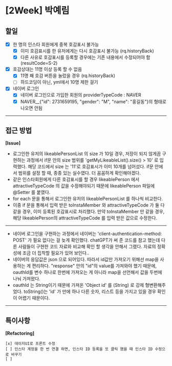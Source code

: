 # [2Week] 박예림

## 할일

- [x] 한 명의 인스타 회원에게 중복 호감표시 불가능
    - [x] 이미 호감표시를 한 유저에게는 다시 호감표시 불가능 (rq.historyBack)
    - [x] 다른 사유로 호감표시를 등록할 경우에는 기존 내용에서 수정되어야 함 (resultCode=S-2)
- [x] 호감상대는 11명 이상 등록 할 수 없음
    - [x] 11명 째 호감 버튼을 눌렀을 경우 (rq.historyBack)
    - [ ] 하드코딩이 아닌, yml에서 10명 제한 걸기
-  [x] 네이버 로그인
    - [x] 네이버 로그인으로 가입한 회원의 providerTypeCode : NAVER
    - [x] NAVER__{"id": 2731659195, "gender": "M", "name": "홍길동"}의 형태로 나오면 안됨

---

## 접근 방법

**[Issue]**

- 로그인한 유저의 likeablePersonList 의 size 가 10일 경우, 저장이 되지 않게끔 구현하는 과정에서 if문 안의 size 범위를 'getMyLikeableList().size() > 10' 로
  입력했다. 해당 코드에서 size 는 '11'로 호감표시가 이미 10개를 넘어섰다. if문 안에서 범위를 설정 할 때, 종종 있는 실수였다. 더 꼼꼼하게 확인해야겠다.
- 같은 인스타회원에게 다른 호감표시를 할 경우 likeablePerson 에서 attractiveTypeCode 의 값을 수정해야되기 때문에 likeablePerson 파일에 @Setter 를 붙였다.
- for each 문을 통해서 로그인한 유저의 likeablePersonList 를 하나씩 비교한다.
- 이중 if 문을 통해서 입력 받은 toInstaMember 와 attractiveTypeCode 가 둘 다 같을 경우, 이미 등록된 호감표시로 처리했다. 만약 toInstaMember 만 같을 경우, 해당
  likeablePerson의 attractiveTypeCode 를 입력 받은 값으로 수정한다.

---

- 네이버 로그인을 구현하는 과정에서 네이버는 'client-authentication-method: POST' 가 필요 없다는 걸 늦게 확인했다. chatGPT가 써 준 코드를 참고 했는데 다른 사람들이 구현한
  코드 자료와 비교해 확인 할 생각을 안해서 그랬다. 자료의 정확성에 조금 더 집착할 필요가 있어 보인다..
- 네이버의 응답값은 json 으로 되어있다. 따라서 id값만 가져오기 위해선 map을 사용하는 게 편리하다. "response" 안의 "id"의 value를 가져와야 했기 때문에, oauthId를 변수 하나로
  한번에 가져오는 게 아니라 map을 선언해서 값을 두번에 나눠 가져왔다.
- oauthId 는 String이기 때문에 가져온 'Object id' 를 (String) 로 강제 형변환해주었다. toString()는 'id' 가 만에 하나 다른 숫자, 리스트 등을 가지고 있을 경우 확인이
  어렵기 때문이다.

---

## 특이사항

**[Refactoring]**

    [x] 데이지UI로 프론트 수정
    [ ] 인스타 계정을 한 번 연결 하면, 인스타 ID 등록을 또 클릭 했을 때 인스타 ID 수정으로 바꾸기
    [ ] 
